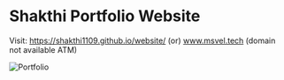 # Shakthi Portfolio Website

Visit: https://shakthi1109.github.io/website/ (or) www.msvel.tech (domain not available ATM)

![Portfolio](https://github.com/user-attachments/assets/e4a2a561-b01c-47be-be21-29a811821a3c)



